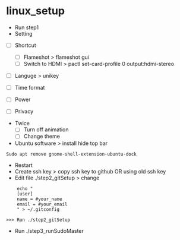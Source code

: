 # linux_setup

-   Run step1
-   Setting
-   [ ] Shortcut

    -   [ ] Flameshot > flameshot gui
    -   [ ] Switch to HDMI > pactl set-card-profile 0 output:hdmi-stereo

-   [ ] Languge > unikey
-   [ ] Time format
-   [ ] Power
-   [ ] Privacy
-   Twice
    -   [ ] Turn off animation
    -   [ ] Change theme
-   Ubuntu software > install hide top bar

```
Sudo apt remove gnome-shell-extension-ubuntu-dock
```

-   Restart
-   Create ssh key > copy ssh key to github OR using old ssh key
-   Edit file ./step2_gitSetup > change

```
    echo "
    [user]
    name = #your_name
    email = #your_email
    " > ~/.gitconfig
```

    >>> Run ./step2_gitSetup

-   Run ./step3_runSudoMaster
